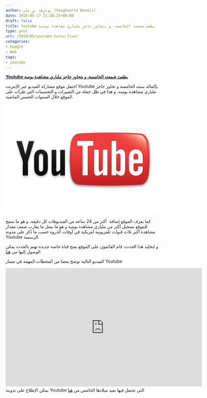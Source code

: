 ```yaml
---
author: يوغرطة بن علي (Youghourta Benali)
date: 2010-05-17 21:38:25+00:00
draft: false
title: Youtube يطفئ شمعته الخامسة، و يتجاوز حاجز ملياري مشاهدة يومية
type: post
url: /2010/05/youtube-turns-five/
categories:
- Google
- Web
tags:
- youtube
---
```


[**Youtube يطفئ شمعته الخامسة، و يتجاوز حاجز ملياري مشاهدة يومية**](https://www.it-scoop.com/2010/05/youtube-turns-five/)


احتفل موقع مشاركة الفيديو عبر الإنترنت Youtube بإكماله سنته الخامسة و تجاوز حاجز ملياري مشاهدة يومية، و هذا في ظل جملة من التغييرات و التحسينات التي طرأت على الموقع خلال السنوات الخمس الماضية.

[![](youtube-logo.jpg)
](https://www.it-scoop.com/2010/05/youtube-turns-five/)

كما يعرف الموقع إضافة  أكثر من 24 ساعة من الفيديوهات كل دقيقة، و هو ما سمح للموقع تسجيل أكثر من ملياري مشاهدة يومية و هو ما يمثل ما يقارب ضعف مقدار مشاهدة أكبر ثلاث قنوات تلفزيونية أمريكية في أوقات الذروة حسب ما ذُكر على مدونة Youtube الرسمية.

و لتخليد هذا الحدث، قام القائمون على الموقع بفتح قناة خاصة جديدة تهتم بالحدث يمكن الوصول إليها من [هنا](http://www.youtube.com/user/FiveYear)

الفيديو التالية توضح بعضا من المحطات المهمة في مسار Youtube

<object classid="clsid:d27cdb6e-ae6d-11cf-96b8-444553540000" width="640" codebase="http://download.macromedia.com/pub/shockwave/cabs/flash/swflash.cab#version=6,0,40,0" height="385"><embed src="http://www.youtube.com/v/Tlmho7SY-ic&hl=fr_FR&fs=1&" allowscriptaccess="always" height="385" width="640" allowfullscreen="true" type="application/x-shockwave-flash"></embed></object>
يمكن الإطلاع على تدوينة Youtube التي تحتفل فيها بعيد ميلادها الخامس من [هنا](http://youtube-global.blogspot.com/2010/05/at-five-years-two-billion-views-per-day.html)
